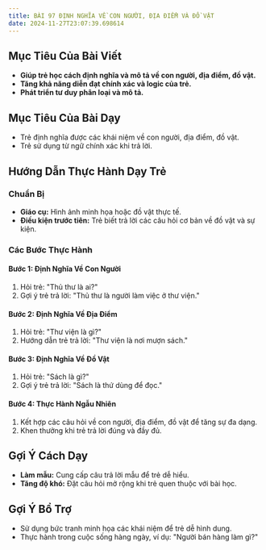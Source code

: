```yaml
---
title: BÀI 97 ĐỊNH NGHĨA VỀ CON NGƯỜI, ĐỊA ĐIỂM VÀ ĐỒ VẬT
date: 2024-11-27T23:07:39.698614
---
```


## Mục Tiêu Của Bài Viết
- **Giúp trẻ học cách định nghĩa và mô tả về con người, địa điểm, đồ vật.**
- **Tăng khả năng diễn đạt chính xác và logic của trẻ.**
- **Phát triển tư duy phân loại và mô tả.**

## Mục Tiêu Của Bài Dạy
- Trẻ định nghĩa được các khái niệm về con người, địa điểm, đồ vật.
- Trẻ sử dụng từ ngữ chính xác khi trả lời.

## Hướng Dẫn Thực Hành Dạy Trẻ

### Chuẩn Bị
- **Giáo cụ:** Hình ảnh minh họa hoặc đồ vật thực tế.
- **Điều kiện trước tiên:** Trẻ biết trả lời các câu hỏi cơ bản về đồ vật và sự kiện.

### Các Bước Thực Hành
#### Bước 1: Định Nghĩa Về Con Người
1. Hỏi trẻ: "Thủ thư là ai?"
2. Gợi ý trẻ trả lời: "Thủ thư là người làm việc ở thư viện."

#### Bước 2: Định Nghĩa Về Địa Điểm
1. Hỏi trẻ: "Thư viện là gì?"
2. Hướng dẫn trẻ trả lời: "Thư viện là nơi mượn sách."

#### Bước 3: Định Nghĩa Về Đồ Vật
1. Hỏi trẻ: "Sách là gì?"
2. Gợi ý trẻ trả lời: "Sách là thứ dùng để đọc."

#### Bước 4: Thực Hành Ngẫu Nhiên
1. Kết hợp các câu hỏi về con người, địa điểm, đồ vật để tăng sự đa dạng.
2. Khen thưởng khi trẻ trả lời đúng và đầy đủ.

## Gợi Ý Cách Dạy
- **Làm mẫu:** Cung cấp câu trả lời mẫu để trẻ dễ hiểu.
- **Tăng độ khó:** Đặt câu hỏi mở rộng khi trẻ quen thuộc với bài học.

## Gợi Ý Bổ Trợ
- Sử dụng bức tranh minh họa các khái niệm để trẻ dễ hình dung.
- Thực hành trong cuộc sống hàng ngày, ví dụ: "Người bán hàng làm gì?"
